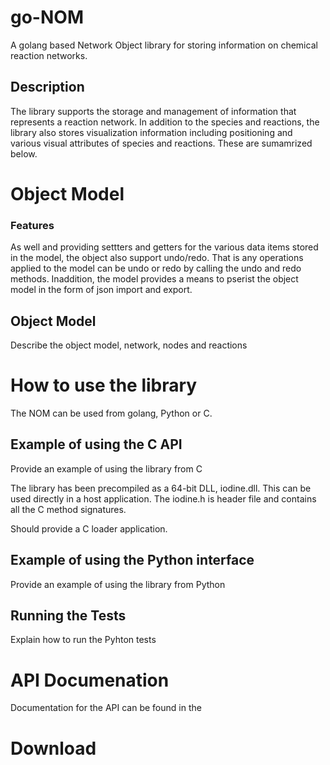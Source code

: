 # go-NOM
A golang based Network Object library for storing information on chemical reaction networks.  

## Description

The library supports the storage and management of information that represents a reaction network. In addition to the 
species and reactions, the library also stores visualization information including positioning and various visual attributes of species and reactions. These are sumamrized below.

# Object Model

### Features

As well and providing settters and getters for the various data items stored in the model, the object also support undo/redo. That is any operations applied to the model can be undo or redo by calling the undo and redo methods. Inaddition, the model provides a means to pserist the object model in the form of json import and export. 

## Object Model

Describe the object model, network, nodes and reactions

# How to use the library

The NOM can be used from golang, Python or C.

## Example of using the C API

Provide an example of using the library from C

The library has been precompiled as a 64-bit DLL, iodine.dll. This can be used directly in a host application. The iodine.h is header file and contains all the C method signatures.

Should provide a C loader application.

## Example of using the Python interface

Provide an example of using the library from Python

## Running the Tests

Explain how to run the Pyhton tests

# API Documenation

Documentation for the API can be found in the 

# Download

